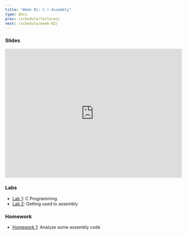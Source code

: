 ```yaml
---
title: "Week 01: C + Assembly"
type: docs
prev: /schedule/lectures/
next: /schedule/week-02/
---
```


### Slides

<iframe src="https://slides.com/chasekanipe/x86-assembly/embed" width="576" height="420" title="Week 1" scrolling="no" frameborder="0" webkitallowfullscreen mozallowfullscreen allowfullscreen></iframe>

### Labs

- [Lab 1](lab-1/): C Programming
- [Lab 2](lab-2/): Getting used to assembly

### Homework

- [Homework 1](hw/): Analyze some assembly code
